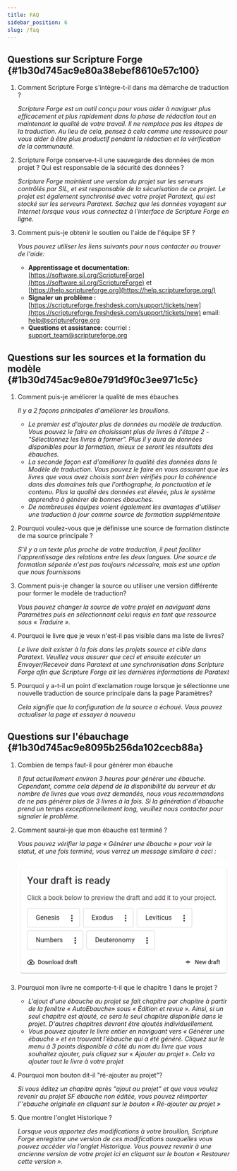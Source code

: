 ```yaml
---
title: FAQ
sidebar_position: 6
slug: /faq
---
```


## Questions sur Scripture Forge {#1b30d745ac9e80a38ebef8610e57c100}

1. Comment Scripture Forge s'intègre-t-il dans ma démarche de traduction ?

    _Scripture Forge est un outil conçu pour vous aider à naviguer plus efficacement et plus rapidement dans la phase de rédaction tout en maintenant la qualité de votre travail. Il ne remplace pas les étapes de la traduction. Au lieu de cela, pensez à cela comme une ressource pour vous aider à être plus productif pendant la rédaction et la vérification de la communauté._

2. Scripture Forge conserve-t-il une sauvegarde des données de mon projet ? Qui est responsable de la sécurité des données ?

    _Scripture Forge maintient une version du projet sur les serveurs contrôlés par SIL, et est responsable de la sécurisation de ce projet. Le projet est également synchronisé avec votre projet Paratext, qui est stocké sur les serveurs Paratext. Sachez que les données voyagent sur Internet lorsque vous vous connectez à l'interface de Scripture Forge en ligne._

3. Comment puis-je obtenir le soutien ou l'aide de l'équipe SF ?

    _Vous pouvez utiliser les liens suivants pour nous contacter ou trouver de l'aide:_

    - **Apprentissage et documentation:** [https://software.sil.org/ScriptureForge](https://software.sil.org/ScriptureForge) et [https://help.scriptureforge.org](https://help.scriptureforge.org/)
    - **Signaler un problème :** [https://scriptureforge.freshdesk.com/support/tickets/new](https://scriptureforge.freshdesk.com/support/tickets/new) email: help@scriptureforge.org
    - **Questions et assistance:** courriel : support_team@scriptureforge.org

## Questions sur les sources et la formation du modèle {#1b30d745ac9e80e791d9f0c3ee971c5c}

1. Comment puis-je améliorer la qualité de mes ébauches

    _Il y a 2 façons principales d'améliorer les brouillons._

    - _Le premier est d'ajouter plus de données au modèle de traduction. Vous pouvez le faire en choisissant plus de livres à l'étape 2 - "Sélectionnez les livres à former". Plus il y aura de données disponibles pour la formation, mieux ce seront les résultats des ébauches._
    - _La seconde façon est d'améliorer la qualité des données dans le Modèle de traduction. Vous pouvez le faire en vous assurant que les livres que vous avez choisis sont bien vérifiés pour la cohérence dans des domaines tels que l'orthographe, la ponctuation et le contenu. Plus la qualité des données est élevée, plus le système apprendra à générer de bonnes ébauches._
    - _De nombreuses équipes voient également les avantages d'utiliser une traduction à jour comme source de formation supplémentaire_

2. Pourquoi voulez-vous que je définisse une source de formation distincte de ma source principale ?

    _S'il y a un texte plus proche de votre traduction, il peut faciliter l'apprentissage des relations entre les deux langues. Une source de formation séparée n'est pas toujours nécessaire, mais est une option que nous fournissons_

3. Comment puis-je changer la source ou utiliser une version différente pour former le modèle de traduction?

    _Vous pouvez changer la source de votre projet en naviguant dans Paramètres puis en sélectionnant celui requis en tant que ressource sous « Traduire »._

4. Pourquoi le livre que je veux n'est-il pas visible dans ma liste de livres?

    _Le livre doit exister à la fois dans les projets source et cible dans Paratext. Veuillez vous assurer que ceci et ensuite exécuter un Envoyer/Recevoir dans Paratext et une synchronisation dans Scripture Forge afin que Scripture Forge ait les dernières informations de Paratext_

5. Pourquoi y a-t-il un point d'exclamation rouge lorsque je sélectionne une nouvelle traduction de source principale dans la page Paramètres?

    _Cela signifie que la configuration de la source a échoué. Vous pouvez actualiser la page et essayer à nouveau_

## Questions sur l'ébauchage {#1b30d745ac9e8095b256da102cecb88a}

1. Combien de temps faut-il pour générer mon ébauche

    _Il faut actuellement environ 3 heures pour générer une ébauche. Cependant, comme cela dépend de la disponibilité du serveur et du nombre de livres que vous avez demandés, nous vous recommandons de ne pas générer plus de 3 livres à la fois. Si la génération d'ébauche prend un temps exceptionnellement long, veuillez nous contacter pour signaler le problème._

2. Comment saurai-je que mon ébauche est terminé ?

    _Vous pouvez vérifier la page « Générer une ébauche » pour voir le statut, et une fois terminé, vous verrez un message similaire à ceci :_

    ![](./267304602.png)

3. Pourquoi mon livre ne comporte-t-il que le chapitre 1 dans le projet ?
    - _L'ajout d'une ébauche au projet se fait chapitre par chapitre à partir de la fenêtre « AutoEbauche» sous « Édition et revue ». Ainsi, si un seul chapitre est ajouté, ce sera le seul chapitre disponible dans le projet. D'autres chapitres devront être ajoutés individuellement._
    - _Vous pouvez ajouter le livre entier en naviguant vers « Générer une ébauche » et en trouvant l'ébauche qui a été généré. Cliquez sur le menu à 3 points disponible à côté du nom du livre que vous souhaitez ajouter, puis cliquez sur « Ajouter au projet ». Cela va ajouter tout le livre à votre projet_

4. Pourquoi mon bouton dit-il "ré-ajouter au projet"?

    _Si vous éditez un chapitre après "ajout au projet" et que vous voulez revenir au projet SF ébauche non éditée, vous pouvez réimporter l''ebauche originale en cliquant sur le bouton « Ré-ajouter au projet »_

5. Que montre l'onglet Historique ?

    _Lorsque vous apportez des modifications à votre brouillon, Scripture Forge enregistre une version de ces modifications auxquelles vous pouvez accéder via l'onglet Historique. Vous pouvez revenir à une ancienne version de votre projet ici en cliquant sur le bouton « Restaurer cette version »._

